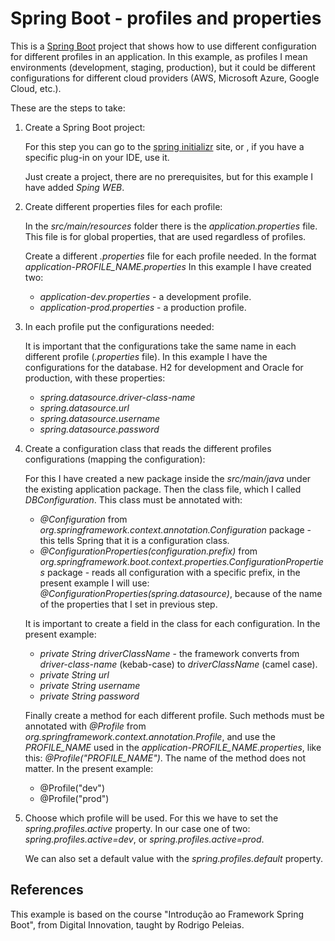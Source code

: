 # Spring Boot - profiles and properties

This is a [Spring Boot](https://spring.io/projects/spring-boot) project that shows how to use different configuration for different profiles in an application. In this example, as profiles I mean environments (development, staging, production), but it could be different configurations for different cloud providers (AWS, Microsoft Azure, Google Cloud, etc.).

These are the steps to take:

1. Create a Spring Boot project:

   For this step you can go to the [spring initializr](https://start.spring.io/) site, or , if you have a specific plug-in on your IDE, use it.
   
   Just create a project, there are no prerequisites, but for this example I have added *Sping WEB*.
   
2. Create different properties files for each profile:

   In the *src/main/resources* folder there is the *application.properties* file. This file is for global properties, that are used regardless of profiles.

   Create a different *.properties* file for each profile needed. In the format *application-PROFILE_NAME.properties* In this example I have created two:
    - *application-dev.properties* - a development profile.
    - *application-prod.properties* - a production profile.

3. In each profile put the configurations needed:

   It is important that the configurations take the same name in each different profile (*.properties* file). In this example I have the configurations for the database. H2 for development and Oracle for production, with these properties:
    - *spring.datasource.driver-class-name*
    - *spring.datasource.url*
    - *spring.datasource.username*
    - *spring.datasource.password*

4. Create a configuration class that reads the different profiles configurations (mapping the configuration):

   For this I have created a new package inside the *src/main/java* under the existing application package. Then the class file, which I called *DBConfiguration*. This class must be annotated with:
    - *@Configuration* from *org.springframework.context.annotation.Configuration* package - this tells Spring that it is a configuration class.
    - *@ConfigurationProperties(configuration.prefix)* from *org.springframework.boot.context.properties.ConfigurationProperties* package - reads all configuration with a specific prefix, in the present example I will use: *@ConfigurationProperties(spring.datasource)*, because of the name of the properties that I set in previous step.

   It is important to create a field in the class for each configuration. In the present example:
    - *private String driverClassName* - the framework converts from *driver-class-name* (kebab-case) to *driverClassName* (camel case).
    - *private String url*
    - *private String username*
    - *private String password*

   Finally create a method for each different profile. Such methods must be annotated with *@Profile* from *org.springframework.context.annotation.Profile*, and use the *PROFILE_NAME* used in the *application-PROFILE_NAME.properties*, like this: *@Profile("PROFILE_NAME")*. The name of the method does not matter. In the present example:
    - @Profile("dev")
    - @Profile("prod")

5. Choose which profile will be used. For this we have to set the *spring.profiles.active* property. In our case one of two: *spring.profiles.active=dev*, or *spring.profiles.active=prod*.

   We can also set a default value with the *spring.profiles.default* property.

## References

This example is based on the course "Introdução ao Framework Spring Boot", from Digital Innovation, taught by Rodrigo Peleias.